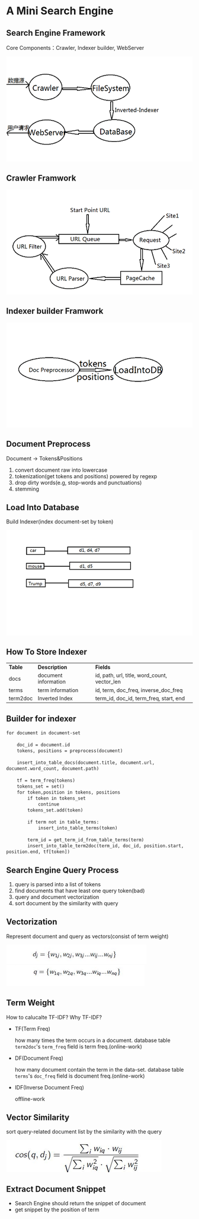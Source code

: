 # A Mini Search Engine

## Search Engine Framework

Core Components：Crawler, Indexer builder, WebServer

![](imgs/se_framework.png)

## Crawler Framwork

![](imgs/crawler.png)

## Indexer builder Framwork

![](imgs/preprocessor.png)

## Document Preprocess

Document -> Tokens&Positions

1. convert document raw into lowercase
2. tokenization(get tokens and positions) powered by regexp 
3. drop dirty words(e.g, stop-words and punctuations)
4. stemming

## Load Into Database

Build Indexer(index document-set by token)

![](imgs/inverted_indexer.png)

## How To Store Indexer

<table>
<tr><td><strong>Table</strong></td><td><strong>Description</strong></td><td><strong>Fields</strong></td></tr>
<tr><td>docs</td><td>document information</td><td>id, path, url, title, word_count, vector_len</td></tr>
<tr><td>terms</td><td>term information</td><td>id, term, doc_freq, inverse_doc_freq</td></tr>
<tr><td>term2doc</td><td>Inverted Index</td><td>term_id, doc_id, term_freq, start, end</td></tr>
</table>

## Builder for indexer

	for document in document-set
		
		doc_id = document.id
		tokens, positions = preprocess(document)
		
		insert_into_table_docs(document.title, document.url, document.word_count, document.path)
		
		tf = term_freq(tokens)
		tokens_set = set()
		for token,position in tokens, positions
			if token in tokens_set
				continue
			tokens_set.add(token)
			
			if term not in table_terms:
				insert_into_table_terms(token)
			
			term_id = get_term_id_from_table_terms(term)
			insert_into_table_term2doc(term_id, doc_id, position.start, position.end, tf[token])

## Search Engine Query Process

1. query is parsed into a list of tokens
2. find documents that have least one query token(bad)
3. query and document vectorization
4. sort document by the similarity with query

## Vectorization

Represent document and query as vectors(consist of term weight)

![](imgs/doc_vector.png)
![](imgs/query_vector.png)

## Term Weight

How to calucalte TF-IDF? Why TF-IDF?

- TF(Term Freq)

	how many times the term occurs in a document. database table `term2doc`'s `term_freq` field is term freq.(online-work)

- DF(Document Freq)

	how many document contain the term in the data-set. database table `terms`'s `doc_freq` field is document freq.(online-work)

- IDF(Inverse Document Freq)
	
	offline-work

## Vector Similarity

sort query-related document list by the similarity with the query 

![](imgs/similarity.png)

## Extract Document Snippet

- Search Engine should return the snippet of document
- get snippet by the position of term